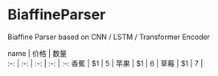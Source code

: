 # BiaffineParser
Biaffine Parser based on CNN / LSTM / Transformer Encoder

name | 价格 |  数量  
:-: | :-: | :-: | :-: | :-:
香蕉 | $1 | 5 |
苹果 | $1 | 6 |
草莓 | $1 | 7 |

